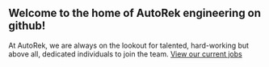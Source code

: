 ## Welcome to the home of AutoRek engineering on github!

At AutoRek, we are always on the lookout for talented, hard-working but above all, dedicated individuals to join the team.
[View our current jobs](https://join.autorek.com/#js-careers-jobs-block)
